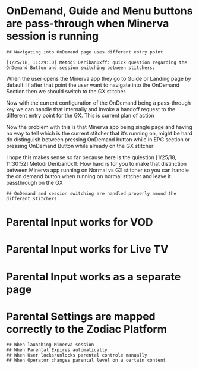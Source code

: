 # OnDemand, Guide and Menu buttons are pass-through when Minerva session is running
	## Navigating into OnDemand page uses different entry point

	[1/25/18, 11:29:10] Metodi Deriban0xff: quick question regarding the OnDemand Button and session switching between stitchers:

When the user opens the Minerva app they go to Guide or Landing page by default. If after that point the user want to navigate into the OnDemand Section then we should switch to the GX stitcher. 

Now with the current configuration of the OnDemand being a pass-through key we can handle that internally and invoke a handoff request to the different entry point for the GX. This is current plan of action

Now the problem with this is that Minerva app being single page and having no way to tell which is the current stitcher that it’s running on, might be hard do distinguish between pressing OnDemand button while in EPG section or pressing OnDemand Button while already on the GX stitcher

I hope this makes sense so far because here is the quiestion
[1/25/18, 11:30:52] Metodi Deriban0xff: How hard is for you to make that distinction between Minerva app running on Normal vs GX stitcher so you can handle the on demand button when running on normal stitcher and leave it passthrough on the GX


	## OnDemand and session switching are handled properly amond the different stitchers

# Parental Input works for VOD

# Parental Input works for Live TV

# Parental Input works as a separate page

# Parental Settings are mapped correctly to the Zodiac Platform

	## When launching Minerva session
	## When Parental Expires automatically
	## When User locks/unlocks parental controle manually
	## When Operator changes parental level on a certain content
